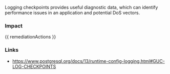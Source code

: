 
Logging checkpoints provides useful diagnostic data, which can identify performance issues in an application and potential DoS vectors.


### Impact
<!-- Add Impact here -->

<!-- DO NOT CHANGE -->
{{ remediationActions }}

### Links
- https://www.postgresql.org/docs/13/runtime-config-logging.html#GUC-LOG-CHECKPOINTS


